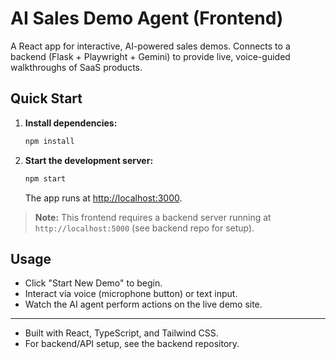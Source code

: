 # AI Sales Demo Agent (Frontend)

A React app for interactive, AI-powered sales demos. Connects to a backend (Flask + Playwright + Gemini) to provide live, voice-guided walkthroughs of SaaS products.

## Quick Start

1. **Install dependencies:**
   ```bash
   npm install
   ```
2. **Start the development server:**
   ```bash
   npm start
   ```
   The app runs at [http://localhost:3000](http://localhost:3000).

> **Note:** This frontend requires a backend server running at `http://localhost:5000` (see backend repo for setup).

## Usage
- Click "Start New Demo" to begin.
- Interact via voice (microphone button) or text input.
- Watch the AI agent perform actions on the live demo site.

---

- Built with React, TypeScript, and Tailwind CSS.
- For backend/API setup, see the backend repository.